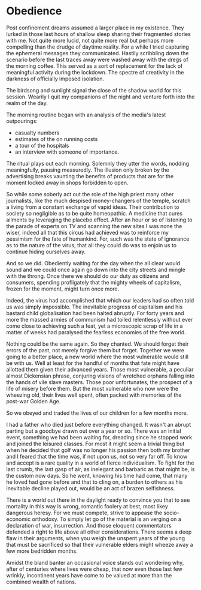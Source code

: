 # Obedience

Post confinement dreams assumed a larger place in my existence.
They lurked in those last hours of shallow sleep sharing their fragmented
stories with me.
Not quite more lucid, not quite more real but perhaps more compelling than
the drudge of daytime reality. For a while
I tried capturing the ephemeral messages they communicated. Hastily scribbling down the scenario before the last traces away were washed away with the dregs of the morning coffee.
This served as a sort of replacement for the lack of meaningful activity during the lockdown.
The spectre of creativity in the darkness of officially imposed isolation.

The birdsong and sunlight signal the close of the shadow world for this
session. Wearily I quit my companions of the night and venture forth into the realm of the day. 

The morning routine began with an analysis of the media's latest outpourings: 
- casualty numbers
- estimates of the on running costs
- a tour of the hospitals
- an interview with someone of importance.

The ritual plays out each morning. Solemnly they utter the words, nodding
meaningfully, pausing measuredly. The illusion only broken by the advertising
breaks vaunting the benefits of products that are for the moment locked away in
shops forbidden to open.

So while some soberly act out the role of the high priest many other journalists, like the much despised money-changers of the temple, scratch a living from a constant exchange of vapid ideas. Their contribution to society so negligible as to be quite homeopathic. A medicine that cures ailments by leveraging the placebo effect. After an hour or so of listening to the parade of experts on TV and scanning the new sites I was none the wiser, indeed all that this circus had achieved was to reinforce my pessimism for the fate of humankind. 
For,  such was the state of ignorance as to the nature of the virus,
that all they could do was to enjoin us to continue hiding ourselves away.

And so we did. Obediently waiting for the day when the all clear would sound
and we could once again go down into the city streets and mingle with the throng. Once there we should do our duty as citizens and consumers, spending profligately that the mighty wheels of capitalism, 
frozen for the moment, might turn once more.

Indeed, the virus had accomplished that which our leaders had so often told us
was simply impossible. The inevitable progress of capitalism and his bastard
child globalisation had been halted abruptly. For forty years and more the massed armies of
communism  had toiled relentlessly without ever come close to achieving such a feat, yet a microscopic
scrap of life in a matter of weeks had paralysed the fearless economies of the
free world.

Nothing could be the same again. So they chanted. We should forget their errors
of the past, not merely forgive them but forget. Together we were going to a better
place, a new world where the most vulnerable would still be with us. Well at least
for the handful of months that fate might have allotted them given their
advanced years. Those most vulnerable, a peculiar almost Dickensian phrase,
conjuring visions of wretched orphans falling into the hands of vile
slave masters. Those poor unfortunates, the prospect of a life of misery before
them. But the most vulnerable who now were the wheezing old, their lives well
spent, often packed with memories of the post-war Golden Age.

So we obeyed and traded the lives of our children for a few months more.

I had a father who died just before everything changed. It wasn't an abrupt
parting but a goodbye drawn out over a year or so. There was an initial event,
something we had been waiting for, dreading since he stopped work and joined
the leisured classes. For most it might seem a trivial thing but when he
decided that golf was no longer his passion then both my brother and I feared
that the time was, if not upon us, not so very far off.
To know and accept is a rare quality in a world of fierce individualism. To
fight for the last crumb, the last gasp of air, as inelegant and barbaric as
that might be, is the custom now days. So he went, knowing his time had come,
that many he loved had gone before and that to cling on, a burden to others as
his inevitable decline played out, would be an act of brazen selfishness. 

There is a world out there in the daylight ready to convince you that to see
mortality in this way is wrong, romantic foolery at best, most likey dangerous heresy. For we must compete, strive to appease the socio-economic orthodoxy. To simply let go of the material is an verging on a declaration of war, insurrection. And those eloquent commentators defended a right to life above all other considerations. There seems a deep flaw in their arguments, when you weigh the unspent years of the young that must be sacrificed so that their vulnerable elders might wheeze away a few more bedridden months.

Amidst the bland banter an occasional voice stands out wondering why, after of
centuries where lives were cheap, that now even those last few wrinkly,
incontinent  years
have come to be valued at more than the combined wealth of nations.
